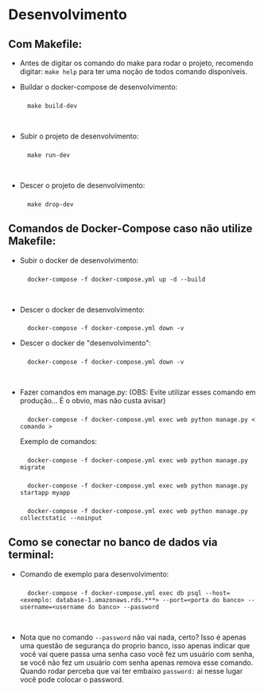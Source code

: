 # Desenvolvimento

## Com Makefile:
- Antes de digitar os comando do make para rodar o projeto, recomendo digitar: `make help` para ter uma noção de todos comando disponíveis.

- Buildar o docker-compose de desenvolvimento:
    ###
        make build-dev

<br />

- Subir o projeto de desenvolvimento:
    ###
        make run-dev

<br />

- Descer o projeto de desenvolvimento:
    ###
        make drop-dev



## Comandos de Docker-Compose caso não utilize Makefile:

- Subir o docker de desenvolvimento:
    ###
        docker-compose -f docker-compose.yml up -d --build


<br />

- Descer o docker de desenvolvimento:
    ###
        docker-compose -f docker-compose.yml down -v

- Descer o docker de "desenvolvimento":
    ###
        docker-compose -f docker-compose.yml down -v

<br />

- Fazer comandos em manage.py: (OBS: Evite utilizar esses comando em produção... É o obvio, mas não custa avisar)
    ###
        docker-compose -f docker-compose.yml exec web python manage.py < comando >
        
    Exemplo de comandos:
    ###
        docker-compose -f docker-compose.yml exec web python manage.py migrate
    ###
        docker-compose -f docker-compose.yml exec web python manage.py startapp myapp
    ###
        docker-compose -f docker-compose.yml exec web python manage.py collectstatic --noinput

## Como se conectar no banco de dados via terminal:
- Comando de exemplo para desenvolvimento:
    ###
        docker-compose -f docker-compose.yml exec db psql --host=<exemplo: database-1.amazonaws.rds.***> --port=<porta do banco> --username=<username do banco> --password
<br>

- Nota que no comando `--password` não vai nada, certo? Isso é apenas uma questão de segurança do proprio banco, isso apenas indicar que você vai quere passa uma senha caso você fez um usuário com senha, se você não fez um usuário com senha apenas remova esse comando. Quando rodar perceba que vai ter embaixo `password:` ai nesse lugar você pode colocar o password.
